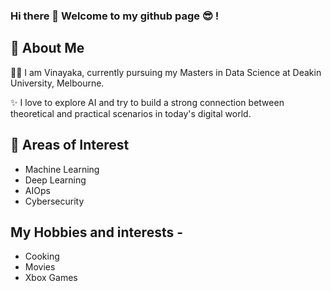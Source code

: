 ### Hi there 👋 Welcome to my github page :sunglasses: ! 

## 🚀 About Me
👨‍🎓 I am Vinayaka, currently pursuing my Masters in Data Science at Deakin University, Melbourne.

✨ I love to explore AI and try to build a strong connection between theoretical and practical scenarios in today's digital world.

## 🎯 Areas of Interest
- Machine Learning
- Deep Learning
- AIOps
- Cybersecurity

## My Hobbies and interests -
* Cooking
* Movies
* Xbox Games


<!--
**Vinayakam19/Vinayakam19** is a ✨ _special_ ✨ repository because its `README.md` (this file) appears on your GitHub profile.

Here are some ideas to get you started:

- 🔭 I’m currently working on ...
- 🌱 I’m currently learning ...
- 👯 I’m looking to collaborate on ...
- 🤔 I’m looking for help with ...
- 💬 Ask me about ...
- 📫 How to reach me: ...
- 😄 Pronouns: ...
- ⚡ Fun fact: ...
-->
